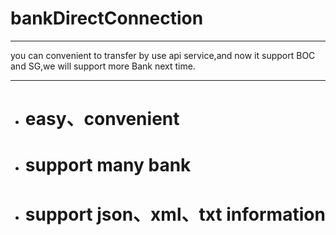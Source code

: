# bankDirectConnection
***

you can convenient to transfer by use api service,and now it support BOC and SG,we will support more Bank next time.
___


- # easy、convenient
- # support many bank
- # support json、xml、txt information
